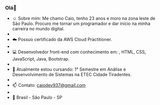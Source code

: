 ### Olá👋


- ☺️ Sobre mim: Me chamo Caio, tenho 23 anos e moro na zona leste de São Paulo. Procuro me tornar um programador e dar início na minha carreira no mundo digital.
- 
- ☁️ Possuo certificado da AWS Cloud Practitioner.
- 
- :computer: Desenvolvedor front-end com conhecimento em: , HTML, CSS, JavaScript, Java, Bootstrap.
- 
- 🧠 Atualmente estou cursando: 1° Semestre em Análise e Desenvolvimento de Sistemas na ETEC Cidade Tiradentes.
- 
- 📫 Contato: caiodev937@gmail.com
- 
- 📌 Brasil - São Paulo - SP
